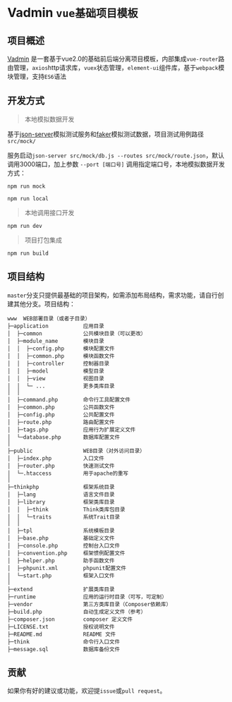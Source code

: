 Vadmin `vue基础项目模板`
=====

## 项目概述

[Vadmin](https://github.com/Leooman/Vadmin) 是一套基于vue2.0的基础前后端分离项目模板，内部集成`vue-router`路由管理，`axios`http请求库，`vuex`状态管理，`element-ui`组件库，基于`webpack`模块管理，支持`ES6`语法

## 开发方式

> 本地模拟数据开发

基于[json-server](https://github.com/typicode/json-server)模拟测试服务和[faker](https://github.com/Marak/faker.js)模拟测试数据，项目测试用例路径`src/mock/`

服务启动`json-server src/mock/db.js --routes src/mock/route.json`，默认调用3000端口，加上参数 `--port [端口号]` 调用指定端口号，本地模拟数据开发方式：

```
npm run mock

npm run local
```

> 本地调用接口开发

```
npm run dev
```

> 项目打包集成

```
npm run build
```




## 项目结构

`master`分支只提供最基础的项目架构，如需添加布局结构，需求功能，请自行创建其他分支。项目结构：

```
www  WEB部署目录（或者子目录）
├─application           应用目录
│  ├─common             公共模块目录（可以更改）
│  ├─module_name        模块目录
│  │  ├─config.php      模块配置文件
│  │  ├─common.php      模块函数文件
│  │  ├─controller      控制器目录
│  │  ├─model           模型目录
│  │  ├─view            视图目录
│  │  └─ ...            更多类库目录
│  │
│  ├─command.php        命令行工具配置文件
│  ├─common.php         公共函数文件
│  ├─config.php         公共配置文件
│  ├─route.php          路由配置文件
│  ├─tags.php           应用行为扩展定义文件
│  └─database.php       数据库配置文件
│
├─public                WEB目录（对外访问目录）
│  ├─index.php          入口文件
│  ├─router.php         快速测试文件
│  └─.htaccess          用于apache的重写
│
├─thinkphp              框架系统目录
│  ├─lang               语言文件目录
│  ├─library            框架类库目录
│  │  ├─think           Think类库包目录
│  │  └─traits          系统Trait目录
│  │
│  ├─tpl                系统模板目录
│  ├─base.php           基础定义文件
│  ├─console.php        控制台入口文件
│  ├─convention.php     框架惯例配置文件
│  ├─helper.php         助手函数文件
│  ├─phpunit.xml        phpunit配置文件
│  └─start.php          框架入口文件
│
├─extend                扩展类库目录
├─runtime               应用的运行时目录（可写，可定制）
├─vendor                第三方类库目录（Composer依赖库）
├─build.php             自动生成定义文件（参考）
├─composer.json         composer 定义文件
├─LICENSE.txt           授权说明文件
├─README.md             README 文件
├─think                 命令行入口文件
├─message.sql           数据库备份文件
```

## 贡献

如果你有好的建议或功能，欢迎提`issue`或`pull request`。
